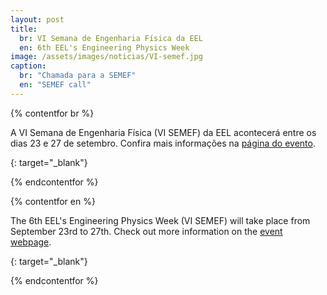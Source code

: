```yaml
---
layout: post
title:
  br: VI Semana de Engenharia Física da EEL
  en: 6th EEL's Engineering Physics Week 
image: /assets/images/noticias/VI-semef.jpg
caption:
  br: "Chamada para a SEMEF"
  en: "SEMEF call"
---
```


{% contentfor br %}

A VI Semana de Engenharia Física (VI SEMEF) da EEL acontecerá entre os dias 23 e 27 de setembro. Confira mais informações na [página do evento].

[página do evento]:https://www.facebook.com/events/501874117055642/
{: target="\_blank"}

{% endcontentfor %}

{% contentfor en %}

The 6th EEL's Engineering Physics Week (VI SEMEF) will take place from September 23rd to 27th. Check out more information on the [event webpage].

[event webpage]:https://www.facebook.com/events/501874117055642/
{: target="\_blank"}

{% endcontentfor %}
